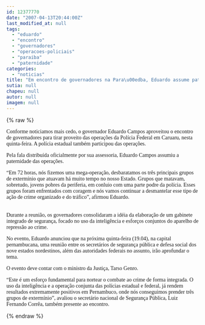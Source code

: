 ```yaml
---
id: 12377770
date: "2007-04-13T20:44:00Z"
last_modified_at: null
tags:
  - "eduardo"
  - "encontro"
  - "governadores"
  - "operacoes-policiais"
  - "paraiba"
  - "paternidade"
categories:
  - "noticias"
title: "Em encontro de governadores na Para\u00edba, Eduardo assume paternidade por opera\u00e7\u00f5es policiais"
sutia: null
chapeu: null
autor: null
imagem: null
---
```

{% raw %}
<p><P><FONT face=Verdana>Conforme noticiamos mais cedo, o governador Eduardo Campos aproveitou o encontro de governadores para tirar proveito das operações da Polícia Federal em Caruaru, nesta quinta-feira. A polícia estadual também participou das operações.</FONT></P></p>
<p><P><FONT face=Verdana>Pela fala distribuída oficialmente por sua assessoria, Eduardo Campos assumiu a paternidade das operações.</FONT></P></p>
<p><P><FONT face=Verdana>“Em 72 horas, nós fizemos uma mega-operação, desbaratamos os três principais grupos de extermínio que atuavam há muito tempo no nosso Estado. Grupos que matavam, sobretudo, jovens pobres da periferia, em conluio com uma parte podre da polícia. Esses grupos foram enfrentados com coragem e nós vamos continuar a desmantelar esse tipo de ação de crime organizado e do tráfico”, afirmou Eduardo.</FONT></P></p>
<p><P><BR><FONT face=Verdana>Durante a reunião, os governadores consolidaram a idéia da elaboração de um gabinete integrado de segurança, focado no uso da inteligência e esforços conjuntos do aparelho de repressão ao crime. </FONT></P></p>
<p><P><FONT face=Verdana>No evento, Eduardo anunciou que na próxima quinta-feira (19.04), na capital pernambucana, uma reunião entre os secretários de segurança pública e defesa social dos nove estados nordestinos, além das autoridades federais no assunto, irão aprofundar o tema.</FONT></P></p>
<p><P><FONT face=Verdana>O evento deve contar com o ministro da Justiça, Tarso Genro.</FONT></P></p>
<p><P><FONT face=Verdana>“Este é um esforço fundamental para nortear o combate ao crime de forma integrada. O uso da inteligência e a operação conjunta das polícias estadual e federal, já rendem resultados extremamente positivos em Pernambuco, onde nós conseguimos prender três grupos de extermínio”, avaliou o secretário nacional de Segurança Pública, Luiz Fernando Corrêa, também presente ao encontro.</FONT></P> </p>
{% endraw %}